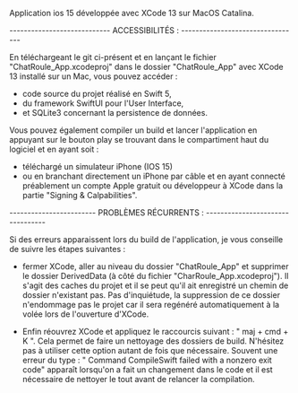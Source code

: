 Application ios 15 développée avec XCode 13 sur MacOS Catalina.

---------------------------- ACCESSIBILITÉS : ---------------------------------

En téléchargeant le git ci-présent et en lançant le fichier "ChatRoule_App.xcodeproj" dans le dossier "ChatRoule_App" avec XCode 13 installé sur un Mac, 
vous pouvez accéder : 
- code source du projet réalisé en Swift 5, 
- du framework SwiftUI pour l'User Interface, 
- et SQLite3 concernant la persistence de données.

Vous pouvez également compiler un build et lancer l'application en appuyant sur le bouton play se trouvant dans le compartiment haut du logiciel et en ayant soit :
- téléchargé un simulateur iPhone (IOS 15)
- ou en branchant directement un iPhone par câble et en ayant connecté préablement un compte Apple gratuit ou développeur à XCode dans la partie
"Signing & Calpabilities".





------------------------ PROBLÈMES RÉCURRENTS : ---------------------------------

Si des erreurs apparaissent lors du build de l'application, je vous conseille de suivre les étapes suivantes :

- fermer XCode, aller au niveau du dossier "ChatRoule_App" et supprimer le dossier DerivedData (à côté du fichier "CharRoule_App.xcodeproj"). Il s'agit des caches du projet et il se peut qu'il ait enregistré un chemin de dossier n'existant pas. 
Pas d'inquiétude, la suppression de ce dossier n'endommage pas le projet car il sera regénéré automatiquement à la volée lors de l'ouverture d'XCode.

- Enfin réouvrez XCode et appliquez le raccourcis suivant : " maj + cmd + K ". Cela permet de faire un nettoyage des dossiers de build. 
N'hésitez pas à utiliser cette option autant de fois que nécessaire. 
Souvent une erreur du type : " Command CompileSwift failed with a nonzero exit code" apparaît lorsqu'on a fait un changement dans le code et il est nécessaire de nettoyer le tout avant de relancer la compilation.

